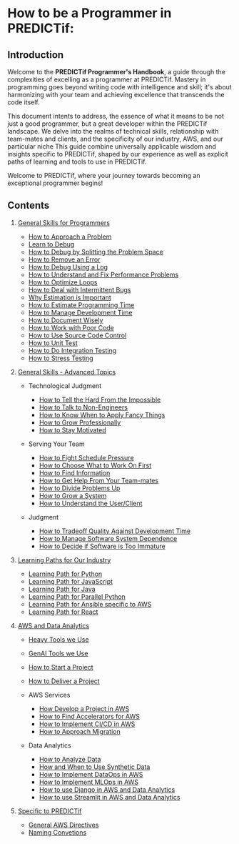 # How to be a Programmer in PREDICTif:

## Introduction

Welcome to the **PREDICTif Programmer's Handbook**, a guide through the complexities of excelling as a programmer at PREDICTif. Mastery in programming goes beyond writing code with intelligence and skill; it's about harmonizing with your team and achieving excellence that transcends the code itself.

This document intents to address, the essence of what it means to be not just a good programmer, but a great developer within the PREDICTif landscape. We delve into the realms of technical skills, relationship with team-mates and clients, and the specificity of our industry, AWS, and our particular niche This guide combine universally applicable wisdom and insights specific to PREDICTif, shaped by our experience as well as explicit paths of learning and tools to use in PREDICTif.

Welcome to PREDICTif, where your journey towards becoming an exceptional programmer begins!

## Contents

1. [General Skills for Programmers](1-Beginner)

   - [How to Approach a Problem](1-Beginner/Personal-Skills/01-Learn-To-Debug.md)
   - [Learn to Debug](1-Beginner/Personal-Skills/01-Learn-To-Debug.md)
   - [How to Debug by Splitting the Problem Space](1-Beginner/Personal-Skills/02-How-to-Debug-by-Splitting-the-Problem-Space.md)
   - [How to Remove an Error](1-Beginner/Personal-Skills/03-How-to-Remove-an-Error.md)
   - [How to Debug Using a Log](1-Beginner/Personal-Skills/04-How-to-Debug-Using-a-Log.md)
   - [How to Understand and Fix Performance Problems](1-Beginner/Personal-Skills/05-How-to-Understand-Performance-Problems.md)
   - [How to Optimize Loops](1-Beginner/Personal-Skills/07-How-to-Optimize-Loops.md)
   - [How to Deal with Intermittent Bugs](1-Beginner/Personal-Skills/10-How-to-Deal-with-Intermittent-Bugs.md)
   - [Why Estimation is Important](1-Beginner/Team-Skills/01-Why-Estimation-is-Important.md)
   - [How to Estimate Programming Time](1-Beginner/Team-Skills/02-How-to-Estimate-Programming-Time.md)
   - [How to Manage Development Time](2-Intermediate/Team-Skills/01-How-to-Manage-Development-Time.md)
   - [How to Document Wisely](1-Beginner/Team-Skills/05-How-to-Document-Wisely.md)
   - [How to Work with Poor Code](1-Beginner/Team-Skills/06-How-to-Work-with-Poor-Code.md)
   - [How to Use Source Code Control](1-Beginner/Team-Skills/07-How-to-Use-Source-Code-Control.md)
   - [How to Unit Test](1-Beginner/Team-Skills/08-How-to-Unit-Test.md)
   - [How to Do Integration Testing](2-Intermediate/Personal-Skills/08-How-to-Do-Integration-Testing.md)
   - [How to Stress Testing](2-Intermediate/Personal-Skills/04-How-to-Stress-Test.md)


2. [General Skills - Advanced Topics](3-Advanced)
   - Technological Judgment
     - [How to Tell the Hard From the Impossible](3-Advanced/Technical-Judgment/01-How-to-Tell-the-Hard-From-the-Impossible.md)
     - [How to Talk to Non-Engineers](2-Intermediate/Judgment/08-How-to-Talk-to-Non-Engineers.md)
     - [How to Know When to Apply Fancy Things](en/2-Intermediate/Judgment/07-How-to-Know-When-to-Apply-Fancy-Computer-Science.md)
     - [How to Grow Professionally](2-Intermediate/Judgment/05-How-to-Grow-Professionally.md)
     - [How to Stay Motivated](2-Intermediate/Personal-Skills/01-How-to-Stay-Motivated.md)

   - Serving Your Team
     - [How to Fight Schedule Pressure](3-Advanced/Compromising-Wisely/01-How-to-Fight-Schedule-Pressure.md)
     - [How to Choose What to Work On First](3-Advanced/Serving-Your-Team/02-How-to-Choose-What-to-Work-On.md)
     - [How to Find Information](1-Beginner/Team-Skills/03-How-to-Find-Out-Information.md)
     - [How to Get Help From Your Team-mates](3-Advanced/Serving-Your-Team/03-How-to-Get-the-Most-From-Your-Teammates.md)
     - [How to Divide Problems Up](3-Advanced/Serving-Your-Team/04-How-to-Divide-Problems-Up.md)
     - [How to Grow a System](3-Advanced/Serving-Your-Team/07-How-to-Grow-a-System.md)
     - [How to Understand the User/Client](3-Advanced/Compromising-Wisely/02-How-to-Understand-the-User.md)

   - Judgment
     - [How to Tradeoff Quality Against Development Time](2-Intermediate/Judgment/01-How-to-Tradeoff-Quality-Against-Development-Time.md)
     - [How to Manage Software System Dependence](2-Intermediate/Judgment/02-How-to-Manage-Software-System-Dependence.md)
     - [How to Decide if Software is Too Immature](2-Intermediate/Judgment/03-How-to-Decide-if-Software-is-Too-Immature.md)


3. [Learning Paths for Our Industry](4-Skills)

   - [Learning Path for Python](4-Skills/01-Learning-Path-for-Python.md)
   - [Learning Path for JavaScript](4-Skills/02-Learning-Path-for-JavaScript.md)
   - [Learning Path for Java](4-Skills/03-Learning-Path-for-Java.md)
   - [Learning Path for Parallel Python](4-Skills/04-Learning-Path-for-Parallel-Programming.md)
   - [Learning Path for Ansible specific to AWS](4-Skills/04-Learning-Path-for-Parallel-Programming.md)
   - [Learning Path for React](4-Skills/04-Learning-Path-for-Parallel-Programming.md)

4. [AWS and Data Analytics](5-AWS)

   - [Heavy Tools we Use](2-Intermediate/Personal-Skills/10-Heavy-Tools.md)
   - [GenAI Tools we Use](2-Intermediate/Personal-Skills/10-Heavy-Tools.md)
   - [How to Start a Project](2-Intermediate/Personal-Skills/09-How-to-Start-a-Project.md)
   - [How to Deliver a Project](2-Intermediate/Personal-Skills/09-How-to-Deliver-a-Project.md)

   - AWS Services

     - [How Develop a Project in AWS](5-AWS/03-How-to-develop-a-project-in-AWS.md)
     - [How to Find Accelerators for AWS](5-AWS/02-How-to-Find-Accelerators-for-AWS.md)
     - [How to Implement CI/CD in AWS](5-AWS/03-How-to-develop-a-project-in-AWS.md)
     - [How to Approach Migration](5-AWS/04-How-to-Approach-Migration-to-AWS.md)

   - Data Analytics

     - [How to Analyze Data](2-Intermediate/Personal-Skills/11-How-to-analyze-data.md)
     - [How and When to Use Synthetic Data](2-Intermediate/Personal-Skills/11-How-to-analyze-data.md)
     - [How to  Implement DataOps in AWS](2-Intermediate/Personal-Skills/11-How-to-analyze-data.md)
     - [How to  Implement MLOps in AWS](2-Intermediate/Personal-Skills/11-How-to-analyze-data.md)
     - [How to use Django in AWS and Data Analytics](2-Intermediate/Personal-Skills/11-How-to-analyze-data.md)
     - [How to use Streamlit in AWS and Data Analytics](2-Intermediate/Personal-Skills/11-How-to-analyze-data.md)

5. [Specific to PREDICTif](5-Specific)

      - [General AWS Directives](5-Specific/00-General-AWS-Directives.md)
      - [Naming Convetions](5-Specific/01-Naming-Conventions.md)
